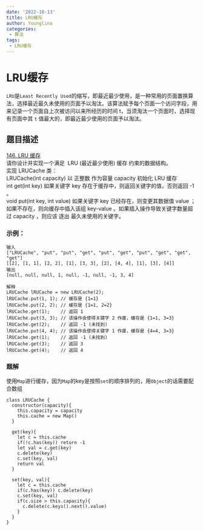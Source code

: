 ```yaml
---
date: '2022-10-13'
title: LRU缓存
author: Younglina
categories:
 - 算法
tags:
 - LRU缓存
---
```

# LRU缓存

`LRU`是`Least Recently Used`的缩写，即最近最少使用，是一种常用的页面置换算法，选择最近最久未使用的页面予以淘汰。该算法赋予每个页面一个访问字段，用来记录一个页面自上次被访问以来所经历的时间 t，当须淘汰一个页面时，选择现有页面中其 `t` 值最大的，即最近最少使用的页面予以淘汰。

## 题目描述
[146. LRU 缓存](https://leetcode.cn/problems/lru-cache/)  
请你设计并实现一个满足  LRU (最近最少使用) 缓存 约束的数据结构。  
实现 LRUCache 类：  
LRUCache(int capacity) 以 正整数 作为容量 capacity 初始化 LRU 缓存  
int get(int key) 如果关键字 key 存在于缓存中，则返回关键字的值，否则返回 -1 。  
void put(int key, int value) 如果关键字 key 已经存在，则变更其数据值 value ；如果不存在，则向缓存中插入该组 key-value 。如果插入操作导致关键字数量超过 capacity ，则应该 逐出 最久未使用的关键字。

### 示例：
```
输入
["LRUCache", "put", "put", "get", "put", "get", "put", "get", "get", "get"]
[[2], [1, 1], [2, 2], [1], [3, 3], [2], [4, 4], [1], [3], [4]]
输出
[null, null, null, 1, null, -1, null, -1, 3, 4]

解释
LRUCache lRUCache = new LRUCache(2);
lRUCache.put(1, 1); // 缓存是 {1=1}
lRUCache.put(2, 2); // 缓存是 {1=1, 2=2}
lRUCache.get(1);    // 返回 1
lRUCache.put(3, 3); // 该操作会使得关键字 2 作废，缓存是 {1=1, 3=3}
lRUCache.get(2);    // 返回 -1 (未找到)
lRUCache.put(4, 4); // 该操作会使得关键字 1 作废，缓存是 {4=4, 3=3}
lRUCache.get(1);    // 返回 -1 (未找到)
lRUCache.get(3);    // 返回 3
lRUCache.get(4);    // 返回 4
```

### 题解
使用`Map`进行缓存，因为`Map`的key是按照`set`的顺序排列的，用`Object`的话需要配合数组
```
class LRUCache {
  constructor(capacity){
    this.capacity = capacity
    this.cache = new Map()
  }

  get(key){
    let c = this.cache
    if(!c.has(key)) return -1
    let val = c.get(key)
    c.delete(key)
    c.set(key, val)
    return val
  }

  set(key, val){
    let c = this.cache
    if(c.has(key)) c.delete(key)
    c.set(key, val)
    if(c.size > this.capacity){
      c.delete(c.keys().next().value)
    }
  }
}
```